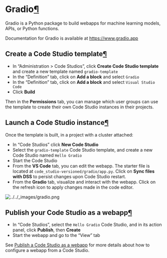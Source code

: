Gradio[¶](#gradio "Permalink to this heading")
==============================================


Gradio is a Python package to build webapps for machine learning models, APIs, or Python functions.


Documentation for Gradio is available at <https://www.gradio.app>



Create a Code Studio template[¶](#create-a-code-studio-template "Permalink to this heading")
--------------------------------------------------------------------------------------------


* In “Administration \> Code Studios”, click **Create Code Studio template** and create a new template named `gradio-template`
* In the “Definition” tab, click on **Add a block** and select `Gradio`
* In the “Definition” tab, click on **Add a block** and select `Visual Studio Code`
* Click **Build**


Then in the **Permissions** tab, you can manage which user groups can use the template to create their own Code Studio instances in their projects.




Launch a Code Studio instance[¶](#launch-a-code-studio-instance "Permalink to this heading")
--------------------------------------------------------------------------------------------


Once the template is built, in a project with a cluster attached:


* In “Code Studios” click **New Code Studio**
* Select the `gradio-template` Code Studio template, and create a new Code Studio named `Hello Gradio`
* Start the Code Studio
* From the **VS Code** tab, you can edit the webapp. The starter file is located at `code_studio-versioned/gradio/app.py`. Click on **Sync files with DSS** to persist changes upon Code Studio restart.
* From the **Gradio** tab, visualize and interact with the webapp. Click on the refresh icon to apply changes made in the code editor.


![../../_images/gradio.png](../../_images/gradio.png)


Publish your Code Studio as a webapp[¶](#publish-your-code-studio-as-a-webapp "Permalink to this heading")
----------------------------------------------------------------------------------------------------------


* In “Code Studios”, select the `Hello Gradio` Code Studio, and in its action panel, click **Publish**, then **Create**
* Start the webapp and go to the “View” tab


See [Publish a Code Studio as a webapp](../code-studios-as-webapps.html) for more details about how to configure a webapp from a Code Studio.